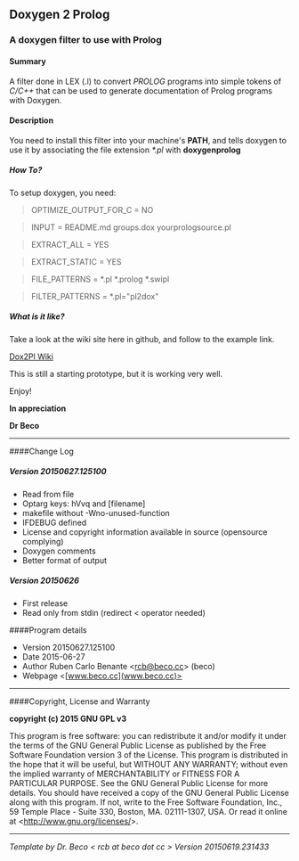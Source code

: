 ## Doxygen 2 Prolog
### A doxygen filter to use with Prolog

#### Summary

A filter done in LEX (.l) to convert _PROLOG_ programs into simple tokens of _C/C++_ that can be used to generate documentation of Prolog programs with Doxygen.

#### Description

You need to install this filter into your machine's __PATH__, and tells doxygen to use it by associating the file extension _\*.pl_ with __doxygenprolog__

##### How To?

To setup doxygen, you need:

> OPTIMIZE_OUTPUT_FOR_C = NO

> INPUT                 = README.md groups.dox yourprologsource.pl

> EXTRACT_ALL           = YES

> EXTRACT_STATIC        = YES

> FILE_PATTERNS         = *.pl *.prolog *.swipl

> FILTER_PATTERNS       = *.pl="pl2dox"

##### What is it like?

Take a look at the wiki site here in github, and follow to the example link.

[Dox2Pl Wiki](https://github.com/drbeco/doxygenprolog/wiki)


This is still a starting prototype, but it is working very well. 

Enjoy!

__In appreciation__

__Dr Beco__
_________________________________________________________________

####Change Log

##### Version 20150627.125100
* Read from file
* Optarg keys: hVvq and [filename]
* makefile without -Wno-unused-function
* IFDEBUG defined
* License and copyright information available in source (opensource complying)
* Doxygen comments
* Better format of output

##### Version 20150626
* First release
* Read only from stdin (redirect < operator needed)


####Program details
* Version 20150627.125100
* Date 2015-06-27
* Author Ruben Carlo Benante <<rcb@beco.cc>> (beco)
* Webpage <[www.beco.cc](www.beco.cc)>

_________________________________________________________________

####Copyright, License and Warranty

__copyright (c) 2015 GNU GPL v3__

This program is free software: you can redistribute it
and/or modify it under the terms of the
GNU General Public License as published by
the Free Software Foundation version 3 of the License.
This program is distributed in the hope that it will be useful,
but WITHOUT ANY WARRANTY; without even the implied warranty of
MERCHANTABILITY or FITNESS FOR A PARTICULAR PURPOSE.  See the
GNU General Public License for more details.
You should have received a copy of the GNU General Public License
along with this program.
If not, write to the Free Software Foundation, Inc.,
59 Temple Place - Suite 330, Boston, MA. 02111-1307, USA.
Or read it online at <<http://www.gnu.org/licenses/>>.

_________________________________________________________________

_Template by Dr. Beco < rcb at beco dot cc > Version 20150619.231433_

